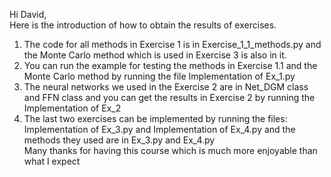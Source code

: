 

Hi David,\
Here is the introduction of how to obtain the results of exercises.
1. The code for all methods in Exercise 1 is in Exercise_1_1_methods.py and the Monte Carlo method which is used in Exercise 3 is also in it.
2. You can run the example for testing the methods in Exercise 1.1 and the Monte Carlo method by running the file Implementation of Ex_1.py
3. The neural networks we used in the Exercise 2 are in Net_DGM class and FFN class and you can get the results in Exercise 2 by running the Implementation of Ex_2
4. The last two exercises can be implemented by running the files: Implementation of Ex_3.py and Implementation of Ex_4.py and the methods they used are in Ex_3.py and Ex_4.py\
Many thanks for having this course which is much more enjoyable than what I expect
